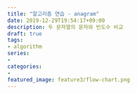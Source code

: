 ```yaml
---
title: "알고리즘 연습 - anagram"
date: 2019-12-29T19:54:17+09:00
description: 두 문자열의 문자와 빈도수 비교
draft: true
tags:
- algorithm
series:
-
categories:
-
featured_image: feature3/flow-chart.png
---
```


